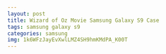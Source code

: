 ```yaml
---
layout: post
title: Wizard of Oz Movie Samsung Galaxy S9 Case
tags: samsung galaxy s9
categories: samsung
img: 1k6WFzJayEvXwlLMZ4SH9hmKMdPA_K00T
---
```

